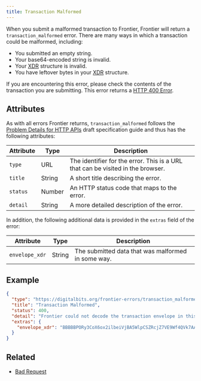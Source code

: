 ```yaml
---
title: Transaction Malformed
---
```


When you submit a malformed transaction to Frontier, Frontier will return a `transaction_malformed`
error. There are many ways in which a transaction could be malformed, including:

- You submitted an empty string.
- Your base64-encoded string is invalid.
- Your [XDR](https://github.com/xdbfoundation/go/blob/master/services/frontier/internal/docs/reference/xdr.md) structure is invalid.
- You have leftover bytes in your [XDR](https://github.com/xdbfoundation/go/blob/master/services/frontier/internal/docs/reference/xdr.md) structure.

If you are encountering this error, please check the contents of the transaction you are
submitting. This error returns a
[HTTP 400 Error](https://developer.mozilla.org/en-US/docs/Web/HTTP/Response_codes).

## Attributes

As with all errors Frontier returns, `transaction_malformed` follows the
[Problem Details for HTTP APIs](https://tools.ietf.org/html/draft-ietf-appsawg-http-problem-00)
draft specification guide and thus has the following attributes:

| Attribute   | Type   | Description                                                                     |
| ----------- | ------ | ------------------------------------------------------------------------------- |
| `type`      | URL    | The identifier for the error.  This is a URL that can be visited in the browser.|
| `title`     | String | A short title describing the error.                                             |
| `status`    | Number | An HTTP status code that maps to the error.                                     |
| `detail`    | String | A more detailed description of the error.                                       |

In addition, the following additional data is provided in the `extras` field of the error:

| Attribute      | Type   | Description                                        |
|----------------|--------|----------------------------------------------------|
| `envelope_xdr` | String | The submitted data that was malformed in some way. |

## Example

```json
{
  "type": "https://digitalbits.org/frontier-errors/transaction_malformed",
  "title": "Transaction Malformed",
  "status": 400,
  "detail": "Frontier could not decode the transaction envelope in this request. A transaction should be an XDR TransactionEnvelope struct encoded using base64.  The envelope read from this request is echoed in the `extras.envelope_xdr` field of this response for your convenience.",
  "extras": {
    "envelope_xdr": "BBBBBPORy3CoX6ox2ilbeiVjBA5WlpCSZRcjZ7VE9Wf4QVk7AAAAZAAAQz0AAAACAAAAAAAAAAAAAAABAAAAAAAAAAEAAAAA85HLcKhfqjHaKVt6JWMEDlaWkJJlFyNntUT1Z/hBWTsAAAAAAAAAAAL68IAAAAAAAAAAARN17BEAAABAA9Ad7OKc7y60NT/JuobaHOfmuq8KbZqcV6G/es94u9yT84fi0aI7tJsFMOyy8cZ4meY3Nn908OU+KfRWV40UCw=="
  }
}
```

## Related

- [Bad Request](https://github.com/xdbfoundation/go/tree/master/services/frontier/internal/docs/reference/errors/bad-request.md)
